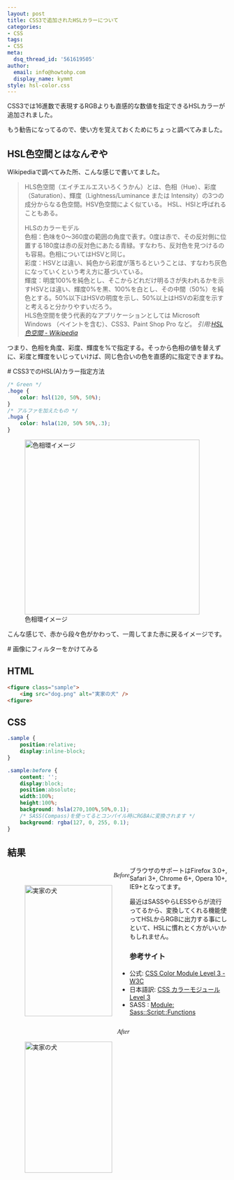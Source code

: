 ```yaml
---
layout: post
title: CSS3で追加されたHSLカラーについて
categories:
- CSS
tags:
- CSS
meta:
  dsq_thread_id: '561619505'
author:
  email: info@howtohp.com 
  display_name: kymmt
style: hsl-color.css
---
```

CSS3では16進数で表現するRGBよりも直感的な数値を指定できるHSLカラーが追加されました。

もう勧告になってるので、使い方を覚えておくためにちょっと調べてみました。

<section markdown="block">

# HSL色空間とはなんぞや

Wikipediaで調べてみた所、こんな感じで書いてました。

> HLS色空間（エイチエルエスいろくうかん）とは、色相（Hue）、彩度（Saturation）、輝度（Lightness/Luminance または Intensity）の3つの成分からなる色空間。HSV色空間によく似ている。 HSL、HSIと呼ばれることもある。
> 
> HLSのカラーモデル  
> 色相：色味を0～360度の範囲の角度で表す。0度は赤で、その反対側に位置する180度は赤の反対色にあたる青緑。すなわち、反対色を見つけるのも容易。色相についてはHSVと同じ。  
> 彩度：HSVとは違い、純色から彩度が落ちるということは、すなわち灰色になっていくという考え方に基づいている。  
> 輝度：明度100%を純色とし、そこからどれだけ明るさが失われるかを示すHSVとは違い、輝度0%を黒、100%を白とし、その中間（50%）を純色とする。50%以下はHSVの明度を示し、50%以上はHSVの彩度を示すと考えると分かりやすいだろう。  
> HLS色空間を使う代表的なアプリケーションとしては Microsoft Windows （ペイントを含む）、CSS3、Paint Shop Pro など。
> <cite>引用:[HSL色空間 - Wikipedia](http://ja.wikipedia.org/wiki/HLS%E8%89%B2%E7%A9%BA%E9%96%93)</cite>

つまり、色相を角度、彩度、輝度を%で指定する。そっから色相の値を替えずに、彩度と輝度をいじっていけば、同じ色合いの色を直感的に指定できますね。
</section>

<section markdown="block">
# CSS3でのHSL(A)カラー指定方法

~~~ css
/* Green */
.hoge {
    color: hsl(120, 50%, 50%);
}
/* アルファを加えたもの */
.huga {
    color: hsla(120, 50% 50%,.3);
}
~~~
</section>

<figure class="bordered" markdown="block">
<img src="/img/posts/hsl-color/hue.png" alt="色相環イメージ" width="400" height="400" />
<figcaption>色相環イメージ</figcaption>
</figure>

こんな感じで、赤から段々色がかわって、一周してまた赤に戻るイメージです。

<section markdown="block">
# 画像にフィルターをかけてみる

## HTML

~~~ html
<figure class="sample">
    <img src="dog.png" alt="実家の犬" />
<figure>
~~~

# CSS

~~~ css
.sample {
    position:relative;
    display:inline-block;
}

.sample:before {
    content: '';
    display:block;
    position:absolute;
    width:100%;
    height:100%;
    background: hsla(270,100%,50%,0.1);
    /* SASS(Compass)を使ってるとコンパイル時にRGBAに変換されます */
    background: rgba(127, 0, 255, 0.1);
}
~~~ 

## 結果

<div class="clearfix" markdown="0">
    <div style="float:left">
        <p style="font-family:serif;text-align:right;margin-bottom:0;font-style:italic;">Before</p>
        <figure>
            <img src="/img/posts/hsl-color/mydog.png" alt="実家の犬" width="200" height="300" />
        </figure>
    </div>
    <div style="float:left">
        <p style="font-family:serif;text-align:right;margin-bottom:0;font-style:italic;">After</p>
        <figure class="dog-filter">
            <img src="/img/posts/hsl-color/mydog.png" alt="実家の犬" width="200" height="300" />
        </figure>
    </div>
</div>

ブラウザのサポートはFirefox 3.0+, Safari 3+, Chrome 6+, Opera 10+, IE9+となってます。

最近はSASSやらLESSやらが流行ってるから、変換してくれる機能使ってHSLからRGBに出力する事にしといて、HSLに慣れとく方がいいかもしれません。

### 参考サイト

* 公式: [CSS Color Module Level 3 - W3C](http://www.w3.org/TR/2011/REC-css3-color-20110607/)
* 日本語訳: [CSS カラーモジュール Level 3](http://standards.mitsue.co.jp/resources/w3c/TR/css3-color/)
* SASS : [Module: Sass::Script::Functions](http://sass-lang.com/docs/yardoc/Sass/Script/Functions.html#hsl-instance_method)

</section>
